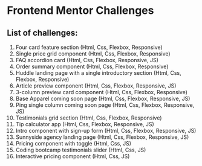 # Frontend Mentor Challenges

## List of challenges:

1. Four card feature section (Html, Css, Flexbox, Responsive)
2. Single price grid component (Html, Css, Flexbox, Responsive)
3. FAQ accordion card (Html, Css, Flexbox, Responsive, JS)
4. Order summary component (Html, Css, Flexbox, Responsive)
5. Huddle landing page with a single introductory section (Html, Css, Flexbox, Responsive)
6. Article preview component (Html, Css, Flexbox, Responsive, JS)
7. 3-column preview card component (Html, Css, Flexbox, Responsive)
8. Base Apparel coming soon page (Html, Css, Flexbox, Responsive, JS)
9. Ping single column coming soon page (Html, Css, Flexbox, Responsive, JS)
10. Testimonials grid section (Html, Css, Flexbox, Responsive)
11. Tip calculator app (Html, Css, Flexbox, Responsive, JS)
12. Intro component with sign-up form (Html, Css, Flexbox, Responsive, JS)
13. Sunnyside agency landing page (Html, Css, Flexbox, Responsive, JS)
14. Pricing component with toggle (Html, Css, JS)
15. Coding bootcamp testimonials slider (Html, Css, JS)
16. Interactive pricing component (Html, Css, JS)
